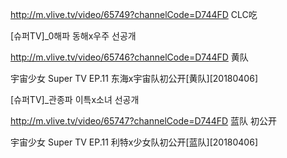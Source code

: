 http://m.vlive.tv/video/65749?channelCode=D744FD  CLC吃

[슈퍼TV]_0해파 동해x우주 선공개

http://m.vlive.tv/video/65746?channelCode=D744FD  黄队

宇宙少女 Super TV EP.11 东海x宇宙队初公开[黄队][20180406]

[슈퍼TV]_관종파 이특x소녀 선공개

http://m.vlive.tv/video/65747?channelCode=D744FD  蓝队 初公开

宇宙少女 Super TV EP.11 利特x少女队初公开[蓝队][20180406]
